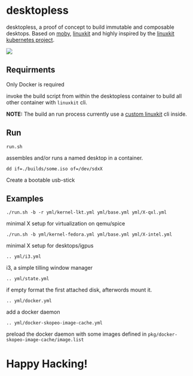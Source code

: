 # desktopless

desktopless, a proof of concept to build immutable and composable desktops. Based on [moby](https://github.com/moby/tool), [linuxkit](https://github.com/linuxkit/linuxkit/) and highly inspired by the [linuxkit kubernetes project](https://github.com/linuxkit/kubernetes).

![](images/desktopless.gif)

## Requirments

Only Docker is required

invoke the build script from within the desktopless container to build all other container with `linuxkit` cli.

**NOTE:** The build an run process currently use a [custom linuxkit](https://github.com/w9n/linuxkit) cli inside.

## Run
`run.sh`

assembles and/or runs a named desktop in a container.

`dd if=./builds/some.iso of=/dev/sdxX`

Create a bootable usb-stick

## Examples

`./run.sh -b -r yml/kernel-lkt.yml yml/base.yml yml/X-qxl.yml`

minimal X setup for virtualization on qemu/spice

`./run.sh -b yml/kernel-fedora.yml yml/base.yml yml/X-intel.yml`

minimal X setup for desktops/igpus

`.. yml/i3.yml`

i3, a simple tilling window manager 

`.. yml/state.yml`

if empty format the first attached disk, afterwords mount it.

`.. yml/docker.yml`

add a docker daemon

`.. yml/docker-skopeo-image-cache.yml`

preload the docker daemon with some images defined in `pkg/docker-skopeo-image-cache/image.list`

# Happy Hacking!
